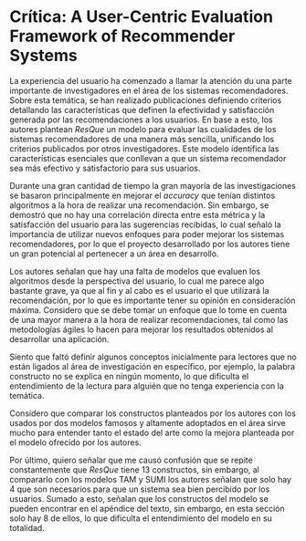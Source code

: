 # Crítica: A User-Centric Evaluation Framework of Recommender Systems
La experiencia del usuario ha comenzado a llamar la atención du una parte importante de investigadores en el área de los sistemas recomendadores. Sobre esta temática, se han realizado publicaciones definiendo criterios detallando las características que definen la efectividad y satisfacción generada por las recomendaciones a los usuarios. En base a esto, los autores plantean *ResQue* un modelo para evaluar las cualidades de los sistemas recomendadores de una manera más sencilla, unificando los criterios publicados por otros investigadores. Este modelo identifica las características esenciales que conllevan a que un sistema recomendador sea más efectivo y satisfactorio para sus usuarios. 

Durante una gran cantidad de tiempo la gran mayoría de las investigaciones se basaron principalmente en mejorar el *accuracy* que tenían distintos algoritmos a la hora de realizar una recomendación. Sin embargo, se demostró que no hay una correlación directa entre esta métrica y la satisfacción del usuario para las sugerencias recibidas, lo cual señaló la importancia de utilizar nuevos enfoques para poder mejorar los sistemas recomendadores, por lo que el proyecto desarrollado por los autores tiene un gran potencial al pertenecer a un área en desarrollo.

Los autores señalan que hay una falta de modelos que evaluen los algoritmos desde la perspectiva del usuario, lo cual me parece algo bastante grave, ya que al fin y al cabo es el usuario el que utilizará la recomendación, por lo que es importante tener su opinión en consideración máxima. Considero que se debe tomar un enfoque que lo tome en cuenta de una mayor manera a la hora de realizar recomendaciones, tal como las metodologías ágiles lo hacen para mejorar los resultados obtenidos al desarrollar una aplicación.

Siento que faltó definir algunos conceptos inicialmente para lectores que no están ligados al área de investigación en específico, por ejemplo, la palabra constructo no se explica en ningún momento, lo que dificulta el entendimiento de la lectura para alguién que no tenga experiencia con la temática.

Considero que comparar los constructos planteados por los autores con los usados por dos modelos famosos y altamente adoptados en el área sirve mucho para entender tanto el estado del arte como la mejora planteada por el modelo ofrecido por los autores.

Por último, quiero señalar que me causó confusión que se repite constantemente que *ResQue* tiene 13 constructos, sin embargo, al compararlo con los modelos TAM y SUMI los autores señalan que solo hay 4 que son necesarios para que un sistema sea bien percibido por los usuarios. Sumado a esto, señalan que los constructos del modelo se pueden encontrar en el apéndice del texto, sin embargo, en esta sección solo hay 8 de ellos, lo que dificulta el entendimiento del modelo en su totalidad.
